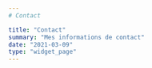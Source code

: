 ```yaml
---
# Contact

title: "Contact"
summary: "Mes informations de contact"
date: "2021-03-09"
type: "widget_page"
---
```

